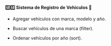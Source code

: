 <strong>1️⃣1️⃣ Sistema de Registro de Vehículos 🚗</strong>

- Agregar vehículos con marca, modelo y año.

- Buscar vehículos de una marca (filter).

- Ordenar vehículos por año (sort).